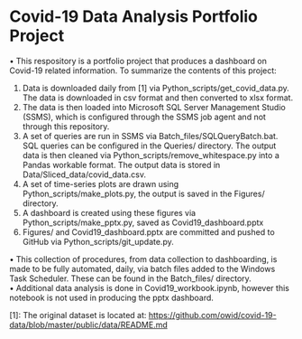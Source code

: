 # Covid-19 Data Analysis Portfolio Project

• This respository is a portfolio project that produces a dashboard on Covid-19 related information. To summarize the contents of this project:

1) Data is downloaded daily from [1] via Python_scripts/get_covid_data.py. The data is downloaded in csv format and then converted to xlsx format.
2) The data is then loaded into Microsoft SQL Server Management Studio (SSMS), which is configured through the SSMS job agent and not through this repository.
3) A set of queries are run in SSMS via Batch_files/SQLQueryBatch.bat. SQL queries can be configured in the Queries/ directory. The output data is then cleaned via Python_scripts/remove_whitespace.py into a Pandas workable format. The output data is stored in Data/Sliced_data/covid_data.csv.
4) A set of time-series plots are drawn using Python_scripts/make_plots.py, the output is saved in the Figures/ directory.
5) A dashboard is created using these figures via Python_scripts/make_pptx.py, saved as Covid19_dashboard.pptx
6) Figures/ and Covid19_dashboard.pptx are committed and pushed to GitHub via Python_scripts/git_update.py.

• This collection of procedures, from data collection to dashboarding, is made to be fully automated, daily, via batch files added to the Windows Task Scheduler. These can be found in the Batch_files/ directory.  
• Additional data analysis is done in Covid19_workbook.ipynb, however this notebook is not used in producing the pptx dashboard.

[1]:  The original dataset is located at: https://github.com/owid/covid-19-data/blob/master/public/data/README.md
